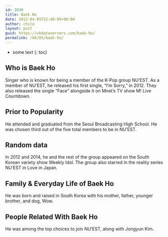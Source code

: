 ```yaml
---
id: 2830
title: Baek Ho
date: 2012-04-05T22:48:09+00:00
author: chito
layout: post
guid: https://ukdataservers.com/baek-ho/
permalink: /04/05/baek-ho/
---
```


* some text
{: toc}


## Who is  Baek Ho
                  
                  
                  
Singer who is known for being a member of the K-Pop group NU&#8217;EST. As a member of NU&#8217;EST, he released his first single, &#8220;I&#8217;m Sorry,&#8221; in 2012. They also released the single &#8220;Face&#8221; alongside it on Mnet&#8217;s TV show M! Live Countdown.
                  
                
                
                
## Prior to Popularity 
                  
                  
                  
He attended and graduated from the Seoul Broadcasting High School. He was chosen third out of the five total members to be in NU&#8217;EST.
                  
                
                
                
## Random data 
                  
                  
                  
In 2012 and 2014, he and the rest of the group appeared on the South Korean variety show Weekly Idol. The group also starred in the reality series NU&#8217;EST in Love in Japan.
                  
                
                
                
## Family & Everyday Life of Baek Ho
                  
                  
                  
He was born and raised in South Korea with his mother, father, younger brother, and dog, Wow.
                  
                
                
                
## People Related With  Baek Ho
                  
                  
                  
He was among the top choices to join NU&#8217;EST, along with Jongyun Kim.
                  
                
              
            
          
          
          
    
    
  
